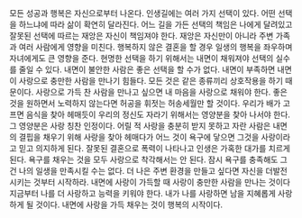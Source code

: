 
모든 성공과 행복은 자신으로부터 나온다.
인생길에는 여러 가지 선택이 있다. 어떤 선택을 하느냐에 따라 삶이 확연히 달라진다.
어느 길을 가든 선택의 책임은 나에게 달려있고 잘못된 선택에 따르는 재앙은 자신이 
책임져야 한다. 재앙은 자신만이 아니라 주변 가족과 여러 사람에게 영향을 미친다.
행복하지 않은 결혼을 할 경우 일생의 행복을 좌우하며 자녀에게도 큰 영향을 준다.
현명한 선택을 하기 위해서는 내면이 채워져야 선택의 실수를 줄일 수 있다. 
내면이 불안한 사람은 좋은 선택을 할 수가 없다.
내면이 부족하면 내면이 사랑으로 충만한 사람을 만나기 힘들다.
모든 것은 같은 종류끼리 상호작용을 하기 때문이다.
사랑으로 가득 찬 사람을 만나고 싶으면 내 마음을 사랑으로 채워야 한다.
좋은 것을 원하면서 노력하지 않는다면 허공을 휘젓는 허송세월만 할 것이다.
우리가 배가 고프면 음식을 찾아 헤매듯이 우리의 정신도 자라기 위해서는 영양분을
찾아 나서야 한다. 그 영양분은 사랑 칭찬 인정이다.
어릴 적 사랑을 충분히 받지 못하고 자란 사람은 내면의 결핍을 채우기 위해 사랑을
찾아 헤매다가 어느 것이 욕구에 닿으면 그것을 사랑이라고 믿고 의지하게 된다.
잘못된 결혼으로 폭력이 나타나고 인생은 가혹한 대가를 치르게 된다.
욕구를 채우는 것을 모두 사랑으로 착각해서는 안 된다.
잠시 욕구를 충족해도 그건 나의 일생을 만족시킬 수는 없다.
더 나은 주변 환경을 만들고 싶다면 자신을 더발전시키는 것부터 시작하라. 
내면에 사랑이 가득할 때 사랑이 충만한 사람을 만나는 것이다
지금부터 나를 더 사랑하고 능력을 키워야 한다.
내가 나를 사랑하면 남을 지혜롭게 사랑하게 될 것이다.
내면에 사랑을 가득 채우는 것이 행복의 시작이다.